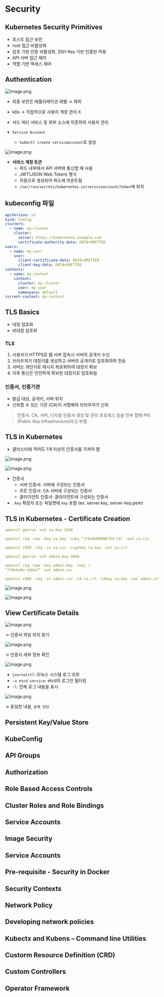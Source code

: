 # Security

## Kubernetes Security Primitives

- 호스트 접근 보안
- root 접근 비활성화
- 암호 기반 인증 비활성화, SSH Key 기반 인증만 허용
- API 서버 접근 제어
- 역할 기반 액세스 제어

## Authentication

![image.png](Security/image.png)

- 최종 보안은 애플리케이션 레벨 → 제외
- k8s → 직접적으로 사용자 계정 관리 X

- 서드 파티 서비스 등 외부 소스에 의존하여 사용자 관리
- `Service Account`
  - `kubectl create serviceaccount`로 생성

![image.png](Security/image%201.png)

- **서비스 계정 토큰**
  - 파드 내부에서 API 서버와 통신할 때 사용
  - JWT(JSON Web Token) 형식
  - 자동으로 생성되어 파드에 마운트됨
  - `/var/run/secrets/kubernetes.io/serviceaccount/token`에 위치

## kubeconfig 파일

```yaml
apiVersion: v1
kind: Config
clusters:
  - name: my-cluster
    cluster:
      server: https://kubernetes.example.com
      certificate-authority-data: DATA+OMITTED
users:
  - name: my-user
    user:
      client-certificate-data: DATA+OMITTED
      client-key-data: DATA+OMITTED
contexts:
  - name: my-context
    context:
      cluster: my-cluster
      user: my-user
      namespace: default
current-context: my-context
```

## TLS Basics

- 대칭 암호화
- 비대칭 암호화

### TLS

1. 사용자가 HTTPS로 웹 서버 접속시 서버의 공개키 수신
2. 브라우저가 대칭키를 생성하고 서버의 공개키로 암호화하여 전송
3. 서버는 개인키로 메시지 복호화하여 대칭키 확보
4. 이후 통신은 안전하게 확보된 대칭키로 암호화됨

### 인증서, 인증기관

- 발급 대상, 공개키, 서버 위치
- 신뢰할 수 있는 기관 (CA)이 서명해야 브라우저가 신뢰

> 인증서, CA, 서버, 디지털 인증서 생성 및 관리 프로세스 등을 전부 합해 PKI (Public Key Infrastructure)라고 부름.

## TLS in Kubernetes

- 클러스터에 적어도 1개 이상의 인증서를 가져야 함

![image.png](Security/image%202.png)

![image.png](Security/image%203.png)

- 인증서
  - 서버 인증서: 서버에 구성되는 인증서
  - 루트 인증서: CA 서버에 구성되는 인증서
  - 클라이언트 인증서: 클라이언트에 구성되는 인증서
- `.key` 확장자 또는 파일명에 `key` 포함 (ex. server.key, server-key.pem)

## TLS in Kubernetes - Certificate Creation

```yaml
openssl genrsa -out ca.key 2048

openssl req -new -key ca.key -subj “/CN=KUBERNETES-CA” -out ca.csr

openssl x509 -req -in ca.csr -signkey ca.key -out ca.crt

openssl genrsa -out admin.key 2048

openssl req -new -key admin.key -subj \
”/CN=kube-admin” -out admin.csr

openssl x509 -req -in admin.csr -CA ca.crt -CAkey ca.key -out admin.crt
```

![image.png](Security/image%204.png)

![image.png](Security/image%205.png)

## View Certificate Details

![image.png](Security/image%206.png)

→ 인증서 파일 위치 찾기

![image.png](Security/image%207.png)

→ 인증서 세부 정보 확인

![image.png](Security/image%208.png)

- `journalctl`: 리눅스 시스템 로그 조회
- `-u etcd.service`: etcd의 로그만 필터링
- `-l`: 전체 로그 내용을 표시

![image.png](Security/image%209.png)

→ 동일한 내용, `문제 진단`

## Persistent Key/Value Store

## KubeConfig

## API Groups

## Authorization

## Role Based Access Controls

## Cluster Roles and Role Bindings

## Service Accounts

## Image Security

## Service Accounts

## Pre-requisite - Security in Docker

## Security Contexts

## Network Policy

## Developing network policies

## Kubectx and Kubens – Command line Utilities

## Custorm Resource Definition (CRD)

## Custom Controllers

## Operator Framework
